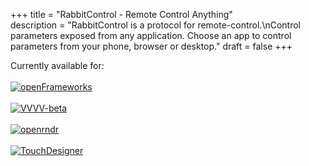 +++
title = "RabbitControl - Remote Control Anything"  
description = "RabbitControl is a protocol for remote-control.\nControl parameters exposed from any application. Choose an app to control parameters from your phone, browser or desktop."
draft = false
+++

Currently available for:\
\
[![openFrameworks](/logos/of.png)](/platforms/ofxrabbitcontrol/)\
\
[![VVVV-beta](/logos/vvvv.png)](/platforms/vvvv/)\
\
[![openrndr](/logos/openrndr.png)](/platforms/openrndr/)\
\
[![TouchDesigner](/logos/touchdesigner.png)](/platforms/touchdesigner/)
<!-- ![Fugio](/logos/fugio.png) -->
